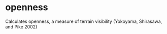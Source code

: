 # openness
Calculates openness, a measure of terrain visibility (Yokoyama, Shirasawa, and Pike 2002)
